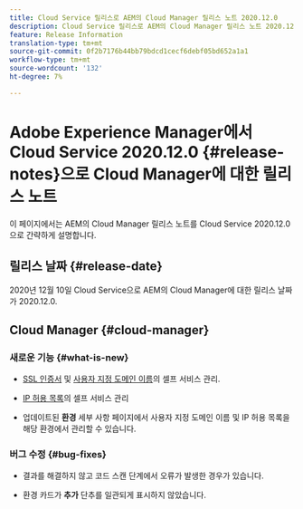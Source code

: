 ```yaml
---
title: Cloud Service 릴리스로 AEM의 Cloud Manager 릴리스 노트 2020.12.0
description: Cloud Service 릴리스로 AEM의 Cloud Manager 릴리스 노트 2020.12.0
feature: Release Information
translation-type: tm+mt
source-git-commit: 0f2b7176b44bb79bdcd1cecf6debf05bd652a1a1
workflow-type: tm+mt
source-wordcount: '132'
ht-degree: 7%

---
```



# Adobe Experience Manager에서 Cloud Service 2020.12.0 {#release-notes}으로 Cloud Manager에 대한 릴리스 노트

이 페이지에서는 AEM의 Cloud Manager 릴리스 노트를 Cloud Service 2020.12.0으로 간략하게 설명합니다.

## 릴리스 날짜 {#release-date}

2020년 12월 10일 Cloud Service으로 AEM의 Cloud Manager에 대한 릴리스 날짜가 2020.12.0.

## Cloud Manager {#cloud-manager}

### 새로운 기능 {#what-is-new}

* [SSL 인증서](/help/implementing/cloud-manager/managing-ssl-certifications/introduction.md) 및 [사용자 지정 도메인 이름](/help/implementing/cloud-manager/custom-domain-names/introduction.md)의 셀프 서비스 관리.

* [IP 허용 목록](/help/implementing/cloud-manager/ip-allow-lists/introduction.md)의 셀프 서비스 관리

* 업데이트된 **환경** 세부 사항 페이지에서 사용자 지정 도메인 이름 및 IP 허용 목록을 해당 환경에서 관리할 수 있습니다.


### 버그 수정  {#bug-fixes}

* 결과를 해결하지 않고 코드 스캔 단계에서 오류가 발생한 경우가 있습니다.

* 환경 카드가 **추가** 단추를 일관되게 표시하지 않았습니다.
